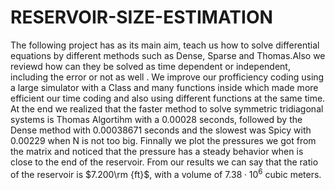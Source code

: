 # RESERVOIR-SIZE-ESTIMATION
The following project has as its main aim, teach us how to solve differential equations by different methods such as Dense, Sparse and Thomas.Also we reviewd how can they be solved as time dependent or independent, including the error or not as well . We improve our profficiency coding using a large simulator with a Class and many functions inside which made more efficient our time coding and also using different functions at the same time. At the end we realized that the faster method to solve symmetric tridiagonal systems is Thomas Algortihm with a $0.00028$ seconds, followed by the Dense method with $0.00038671$ seconds and the slowest was Spicy with $0.00229$ when N is not too big. Finnally we plot the pressures we got from the matrix and noticed that the pressure has a steady behavior when is close to the end of the reservoir. From our results we can say that the ratio of the reservoir is $7.200\rm {ft}$, with a volume of $7.38\cdot10^6$ cubic meters.
